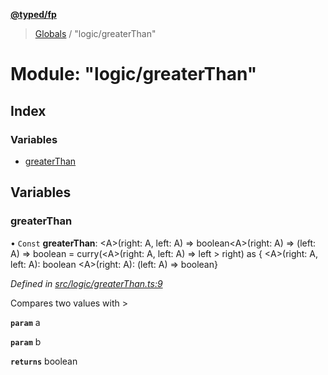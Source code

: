 **[@typed/fp](../README.md)**

> [Globals](../globals.md) / "logic/greaterThan"

# Module: "logic/greaterThan"

## Index

### Variables

* [greaterThan](_logic_greaterthan_.md#greaterthan)

## Variables

### greaterThan

• `Const` **greaterThan**: \<A>(right: A, left: A) => boolean\<A>(right: A) => (left: A) => boolean = curry(\<A>(right: A, left: A) => left > right) as { \<A>(right: A, left: A): boolean \<A>(right: A): (left: A) => boolean}

*Defined in [src/logic/greaterThan.ts:9](https://github.com/TylorS/typed-fp/blob/8639976/src/logic/greaterThan.ts#L9)*

Compares two values with >

**`param`** a

**`param`** b

**`returns`** boolean
